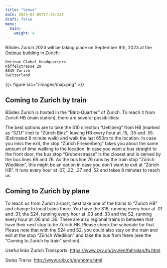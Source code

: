 ```yaml
---
title: "Venue"
date: 2023-03-05T17:39:22Z
draft: false
menu:
  main:
    weight: 4
---
```


BSides Zurich 2023 will be taking place on September 9th, 2023 at the
[Ontinue](https://www.ontinue.com/company/) building in Zurich:

```
Ontinue Global Headquarters
Räffelstrasse 29
8045 Zurich
Switzerland
```

{{< figure src="/images/map.png" >}}

## Coming to Zurich by train

BSides Zurich is hosted in the “Binz-Quartier” of Zurich. To reach it from
Zurich HB (main station), there are several possibilities:

The best options are to take the S10 direction “Uetliberg” from HB (marked as
“SZU” line) to “Zürich Binz”, leaving HB every hour at .15, .35 and .55.
(Estimated 8 minute walk) and walk the last 650m to the location. In case you
miss the exit, the stop “Zürich Friesenberg” takes you about the same amount of
time walking to the location. In case you want a bus straight to the front door,
the bus stop “Grubenstrasse” is the closest and is served by the bus lines 66
and 76. As the bus line 76 runs by the train stop “Zürich Wiedikon”, this might
be an option in case you don’t want to exit at “Zürich HB”. It runs every hour
at .07, .22, .37 and .52 and takes 8 minutes to reach us.

## Coming to Zurich by plane

To reach us from Zurich airport, best take one of the trains to “Zurich HB” and
change to local trains there. You have the S16, running every hour at .01 and
.31; the S24, running every hour at .03 and .33 and the S2, running every hour
at .06 and .36. There are also regional trains in between that have their next
stop to be Zürich HB. Please check the schedule for that. Please note that with
the S24 and S2, you could also stay on the train and exit at the stop “Zürich
Wiedikon” and take the bus from there (see the “Coming to Zurich by train”
section).

Useful links Zurich Transports: https://www.zvv.ch/zvv/en/fahrplan/fp.html

Swiss Trains: http://www.sbb.ch/en/home.html
